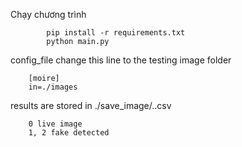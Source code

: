 Chạy chương trình 
``` 
        pip install -r requirements.txt
        python main.py
```
        
config_file 
change this line to the testing image folder
```
    [moire]
    in=./images 
```
results are stored in ./save_image/..csv
```
    0 live image
    1, 2 fake detected
```
